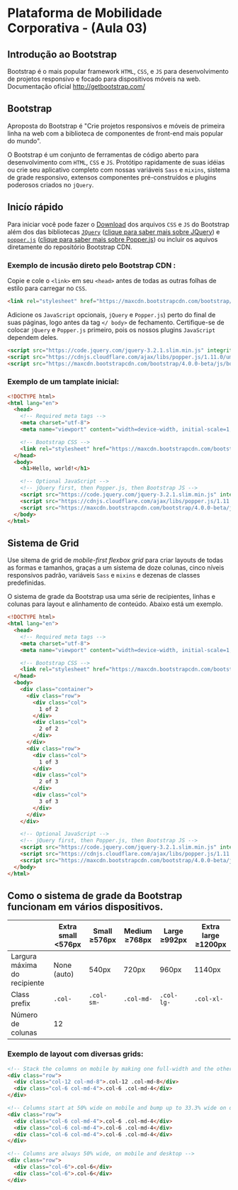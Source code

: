 # Plataforma de Mobilidade Corporativa - (Aula 03)

## Introdução ao Bootstrap

Bootstrap é o mais popular framework `HTML`, `CSS`, e `JS` para desenvolvimento de projetos responsivo e focado para dispositivos móveis na web.
Documentação oficial
http://getbootstrap.com/

## Bootstrap
Aproposta do Bootstrap é "Crie projetos responsivos e móveis de primeira linha na web com a biblioteca de componentes de front-end mais popular do mundo".

O Bootstrap é um conjunto de ferramentas de código aberto para desenvolvimento com `HTML`, `CSS` e `JS`. Protótipo rapidamente de suas idéias ou crie seu aplicativo completo com nossas variáveis `Sass` e `mixins`, sistema de grade responsivo, extensos componentes pré-construídos e plugins poderosos criados no `jQuery`.

## Inicío rápido

Para iniciar você pode fazer o [Download](https://github.com/twbs/bootstrap/releases/download/v4.0.0-beta/bootstrap-4.0.0-beta-dist.zip) dos arquivos `CSS` e `JS` do Bootstrap além dos das bibliotecas [`JQuery`](https://code.jquery.com/jquery-3.2.1.slim.min.js) ([clique para saber mais sobre JQuery](https://jquery.com/)) e [`popper.js`](https://cdnjs.cloudflare.com/ajax/libs/popper.js/1.11.0/umd/popper.min.js) ([clique para saber mais sobre Popper.js](https://popper.js.org/index.html)) ou incluir os aquivos diretamente do repositório Bootstrap CDN.

### Exemplo de incusão direto pelo  Bootstrap CDN :
Copie e cole o `<link>` em seu `<head>` antes de todas as outras folhas de estilo para carregar no `CSS`.

```html
<link rel="stylesheet" href="https://maxcdn.bootstrapcdn.com/bootstrap/4.0.0-beta/css/bootstrap.min.css" integrity="sha384-/Y6pD6FV/Vv2HJnA6t+vslU6fwYXjCFtcEpHbNJ0lyAFsXTsjBbfaDjzALeQsN6M" crossorigin="anonymous">
```

Adicione os `JavaScript` opcionais, `jQuery` e `Popper.js`) perto do final de suas páginas, logo antes da tag `</ body>` de fechamento. Certifique-se de colocar `jQuery` e `Popper.js` primeiro, pois os nossos plugins `JavaScript` dependem deles.

```html
<script src="https://code.jquery.com/jquery-3.2.1.slim.min.js" integrity="sha384-KJ3o2DKtIkvYIK3UENzmM7KCkRr/rE9/Qpg6aAZGJwFDMVNA/GpGFF93hXpG5KkN" crossorigin="anonymous"></script>
<script src="https://cdnjs.cloudflare.com/ajax/libs/popper.js/1.11.0/umd/popper.min.js" integrity="sha384-b/U6ypiBEHpOf/4+1nzFpr53nxSS+GLCkfwBdFNTxtclqqenISfwAzpKaMNFNmj4" crossorigin="anonymous"></script>
<script src="https://maxcdn.bootstrapcdn.com/bootstrap/4.0.0-beta/js/bootstrap.min.js" integrity="sha384-h0AbiXch4ZDo7tp9hKZ4TsHbi047NrKGLO3SEJAg45jXxnGIfYzk4Si90RDIqNm1" crossorigin="anonymous"></script>
```

### Exemplo de um tamplate inicial:

```html
<!DOCTYPE html>
<html lang="en">
  <head>
    <!-- Required meta tags -->
    <meta charset="utf-8">
    <meta name="viewport" content="width=device-width, initial-scale=1, shrink-to-fit=no">

    <!-- Bootstrap CSS -->
    <link rel="stylesheet" href="https://maxcdn.bootstrapcdn.com/bootstrap/4.0.0-beta/css/bootstrap.min.css" integrity="sha384-/Y6pD6FV/Vv2HJnA6t+vslU6fwYXjCFtcEpHbNJ0lyAFsXTsjBbfaDjzALeQsN6M" crossorigin="anonymous">
  </head>
  <body>
    <h1>Hello, world!</h1>

    <!-- Optional JavaScript -->
    <!-- jQuery first, then Popper.js, then Bootstrap JS -->
    <script src="https://code.jquery.com/jquery-3.2.1.slim.min.js" integrity="sha384-KJ3o2DKtIkvYIK3UENzmM7KCkRr/rE9/Qpg6aAZGJwFDMVNA/GpGFF93hXpG5KkN" crossorigin="anonymous"></script>
    <script src="https://cdnjs.cloudflare.com/ajax/libs/popper.js/1.11.0/umd/popper.min.js" integrity="sha384-b/U6ypiBEHpOf/4+1nzFpr53nxSS+GLCkfwBdFNTxtclqqenISfwAzpKaMNFNmj4" crossorigin="anonymous"></script>
    <script src="https://maxcdn.bootstrapcdn.com/bootstrap/4.0.0-beta/js/bootstrap.min.js" integrity="sha384-h0AbiXch4ZDo7tp9hKZ4TsHbi047NrKGLO3SEJAg45jXxnGIfYzk4Si90RDIqNm1" crossorigin="anonymous"></script>
  </body>
</html>
```
## Sistema de Grid
Use sitema de grid de *mobile-first flexbox grid* para criar layouts de todas as formas e tamanhos, graças a um sistema de doze colunas, cinco níveis responsivos padrão, variáveis `Sass` e `mixins` e dezenas de classes predefinidas.

O sistema de grade da Bootstrap usa uma série de recipientes, linhas e colunas para layout e alinhamento de conteúdo. Abaixo está um exemplo.

```html
<!DOCTYPE html>
<html lang="en">
  <head>
    <!-- Required meta tags -->
    <meta charset="utf-8">
    <meta name="viewport" content="width=device-width, initial-scale=1, shrink-to-fit=no">

    <!-- Bootstrap CSS -->
    <link rel="stylesheet" href="https://maxcdn.bootstrapcdn.com/bootstrap/4.0.0-beta/css/bootstrap.min.css" integrity="sha384-/Y6pD6FV/Vv2HJnA6t+vslU6fwYXjCFtcEpHbNJ0lyAFsXTsjBbfaDjzALeQsN6M" crossorigin="anonymous">
  </head>
  <body>
    <div class="container">
      <div class="row">
        <div class="col">
          1 of 2
        </div>
        <div class="col">
          2 of 2
        </div>
      </div>
      <div class="row">
        <div class="col">
          1 of 3
        </div>
        <div class="col">
          2 of 3
        </div>
        <div class="col">
          3 of 3
        </div>
      </div>
    </div>

    <!-- Optional JavaScript -->
    <!-- jQuery first, then Popper.js, then Bootstrap JS -->
    <script src="https://code.jquery.com/jquery-3.2.1.slim.min.js" integrity="sha384-KJ3o2DKtIkvYIK3UENzmM7KCkRr/rE9/Qpg6aAZGJwFDMVNA/GpGFF93hXpG5KkN" crossorigin="anonymous"></script>
    <script src="https://cdnjs.cloudflare.com/ajax/libs/popper.js/1.11.0/umd/popper.min.js" integrity="sha384-b/U6ypiBEHpOf/4+1nzFpr53nxSS+GLCkfwBdFNTxtclqqenISfwAzpKaMNFNmj4" crossorigin="anonymous"></script>
    <script src="https://maxcdn.bootstrapcdn.com/bootstrap/4.0.0-beta/js/bootstrap.min.js" integrity="sha384-h0AbiXch4ZDo7tp9hKZ4TsHbi047NrKGLO3SEJAg45jXxnGIfYzk4Si90RDIqNm1" crossorigin="anonymous"></script>
  </body>
</html>
```

## Como o sistema de grade da Bootstrap funcionam em vários dispositivos.

|                             |Extra small <576px| Small ≥576px| Medium ≥768px| Large ≥992px  | Extra large ≥1200px |
|-----------------------------|------------------|-------------|--------------|-------------- |---------------------|
|Largura máxima do recipiente |None (auto)       |  540px    |720px       |960px        |1140px               |
|Class prefix                 |`.col-`           |  `.col-sm-` |`.col-md-`    | `.col-lg-`    |  `.col-xl-`         |
|Número de colunas            |12                |             |              |               |                     |

### Exemplo de layout com diversas grids:
```html
<!-- Stack the columns on mobile by making one full-width and the other half-width -->
<div class="row">
  <div class="col-12 col-md-8">.col-12 .col-md-8</div>
  <div class="col-6 col-md-4">.col-6 .col-md-4</div>
</div>

<!-- Columns start at 50% wide on mobile and bump up to 33.3% wide on desktop -->
<div class="row">
  <div class="col-6 col-md-4">.col-6 .col-md-4</div>
  <div class="col-6 col-md-4">.col-6 .col-md-4</div>
  <div class="col-6 col-md-4">.col-6 .col-md-4</div>
</div>

<!-- Columns are always 50% wide, on mobile and desktop -->
<div class="row">
  <div class="col-6">.col-6</div>
  <div class="col-6">.col-6</div>
</div>
```